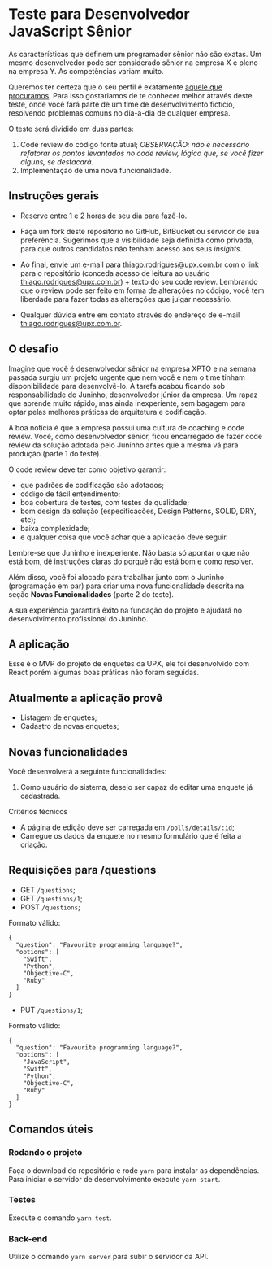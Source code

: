 # Teste para Desenvolvedor JavaScript Sênior

As características que definem um programador sênior não são exatas. Um mesmo desenvolvedor pode ser considerado sênior na empresa X e pleno na empresa Y. As competências variam muito.

Queremos ter certeza que o seu perfil é exatamente [aquele que procuramos](https://gist.github.com/xthiago/bbbd615aee535190ff5adbe5bfedb871). Para isso gostariamos de te conhecer melhor através deste teste, onde você fará parte de um time de desenvolvimento fictício, resolvendo problemas comuns no dia-a-dia de qualquer empresa.

O teste será dividido em duas partes:


1. Code review do código fonte atual; *OBSERVAÇÃO: não é necessário refatorar os pontos levantados no code review, lógico que, se você fizer alguns, se destacará.*
1. Implementação de uma nova funcionalidade.

## Instruções gerais

- Reserve entre 1 e 2 horas de seu dia para fazê-lo.

- Faça um fork deste repositório no GitHub, BitBucket ou servidor de sua preferência. Sugerimos que a visibilidade seja definida como privada, para que outros candidatos não tenham acesso aos seus *insights*.

- Ao final, envie um e-mail para thiago.rodrigues@upx.com.br com o link para o repositório (conceda acesso de leitura ao usuário thiago.rodrigues@upx.com.br) + texto do seu code review. Lembrando que o review pode ser feito em forma de alterações no código, você tem liberdade para fazer todas as alterações que julgar necessário.

- Qualquer dúvida entre em contato através do endereço de e-mail thiago.rodrigues@upx.com.br.


## O desafio

Imagine que você é desenvolvedor sênior na empresa XPTO e na semana passada surgiu um projeto urgente que nem você e nem o time tinham disponibilidade para desenvolvê-lo. A tarefa acabou ficando sob responsabilidade do Juninho, desenvolvedor júnior da empresa. Um rapaz que aprende muito rápido, mas ainda inexperiente, sem bagagem para optar pelas melhores práticas de arquitetura e codificação.

A boa notícia é que a empresa possui uma cultura de coaching e code review. Você, como desenvolvedor sênior, ficou encarregado de fazer code review da solução adotada pelo Juninho antes que a mesma vá para produção (parte 1 do teste).

O code review deve ter como objetivo garantir:

   - que padrões de codificação são adotados;
   - código de fácil entendimento;
   - boa cobertura de testes, com testes de qualidade;
   - bom design da solução (especificações, Design Patterns, SOLID, DRY, etc);
   - baixa complexidade;
   - e qualquer coisa que você achar que a aplicação deve seguir.

Lembre-se que Juninho é inexperiente. Não basta só apontar o que não está bom, dê instruções claras do porquê não está bom e como resolver.

Além disso, você foi alocado para trabalhar junto com o Juninho (programação em par) para criar uma nova funcionalidade descrita na seção **Novas Funcionalidades** (parte 2 do teste).

A sua experiência garantirá êxito na fundação do projeto e ajudará no desenvolvimento profissional do Juninho.

## A aplicação

Esse é o MVP do projeto de enquetes da UPX, ele foi desenvolvido com React porém algumas boas práticas não foram seguidas.

## Atualmente a aplicação provê

- Listagem de enquetes;
- Cadastro de novas enquetes;

## Novas funcionalidades

Você desenvolverá a seguinte funcionalidades:

1. Como usuário do sistema, desejo ser capaz de editar uma enquete já cadastrada.

Critérios técnicos

- A página de edição deve ser carregada em `/polls/details/:id`;
- Carregue os dados da enquete no mesmo formulário que é feita a criação.

## Requisições para /questions

- GET `/questions`;
- GET `/questions/1`;
- POST `/questions`;

Formato válido:

```
{
  "question": "Favourite programming language?",
  "options": [
    "Swift",
    "Python",
    "Objective-C",
    "Ruby"
  ]
}
```

- PUT `/questions/1`;

Formato válido:

```
{
  "question": "Favourite programming language?",
  "options": [
    "JavaScript",
    "Swift",
    "Python",
    "Objective-C",
    "Ruby"
  ]
}
```

## Comandos úteis

### Rodando o projeto
Faça o download do repositório e rode `yarn` para instalar as dependências.
Para iniciar o servidor de desenvolvimento execute `yarn start`.

### Testes
Execute o comando `yarn test`.

### Back-end
Utilize o comando `yarn server` para subir o servidor da API.
